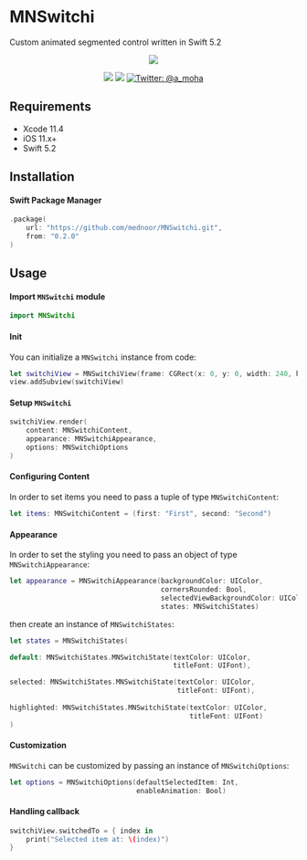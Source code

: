 # MNSwitchi

Custom animated segmented control written in Swift 5.2

<p align="center">
	<img src="http://g.recordit.co/7ikQQl1LCK.gif" />
</p>

<p align="center">
  <img src="https://img.shields.io/badge/language-swift5.2-f48041.svg?style=flat"/>
  <img src="https://img.shields.io/badge/License-MIT-yellow.svg?style=flat"/>
  <a href="https://twitter.com/a_moha">
  	<img src="https://img.shields.io/badge/contact-@a_moha-blue.svg?style=flat" alt="Twitter: @a_moha" />
  </a>
</p>

## Requirements

- Xcode 11.4
- iOS 11.x+
- Swift 5.2

## Installation
#### Swift Package Manager
```swift
.package(
    url: "https://github.com/mednoor/MNSwitchi.git",
    from: "0.2.0"
)
```


## Usage
#### Import `MNSwitchi` module
```swift
import MNSwitchi
```

#### Init
You can initialize a `MNSwitchi` instance from code:

```swift
let switchiView = MNSwitchiView(frame: CGRect(x: 0, y: 0, width: 240, height: 36))
view.addSubview(switchiView)
```

#### Setup `MNSwitchi`
```swift
switchiView.render(
	content: MNSwitchiContent,
	appearance: MNSwitchiAppearance,
	options: MNSwitchiOptions
)
```

#### Configuring Content 
In order to set items you need to pass a tuple of type `MNSwitchiContent`:

```swift
let items: MNSwitchiContent = (first: "First", second: "Second")
```

#### Appearance 
In order to set the styling you need to pass an object of type `MNSwitchiAppearance`:

```swift
let appearance = MNSwitchiAppearance(backgroundColor: UIColor,
                                     cornersRounded: Bool,
                                     selectedViewBackgroundColor: UIColor,
                                     states: MNSwitchiStates)
```

then create an instance of `MNSwitchiStates`:
```swift
let states = MNSwitchiStates(

default: MNSwitchiStates.MNSwitchiState(textColor: UIColor,
                                        titleFont: UIFont),

selected: MNSwitchiStates.MNSwitchiState(textColor: UIColor,
                                         titleFont: UIFont),
            
highlighted: MNSwitchiStates.MNSwitchiState(textColor: UIColor,
                                            titleFont: UIFont)
)
```

#### Customization
`MNSwitchi` can be customized by passing an instance of `MNSwitchiOptions`:
```swift
let options = MNSwitchiOptions(defaultSelectedItem: Int,
                               enableAnimation: Bool)
```

#### Handling callback

```swift
switchiView.switchedTo = { index in
    print("Selected item at: \(index)")
}
```
